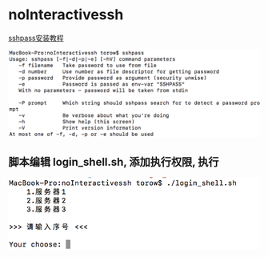 # noInteractivessh

[sshpass安装教程](https://github.com/hudochenkov/homebrew-sshpass)

![查看sshpass是否安装成功](./images/vsshpass.png)

## 脚本编辑 login_shell.sh, 添加执行权限, 执行

![执行脚本](./images/shell.png)
